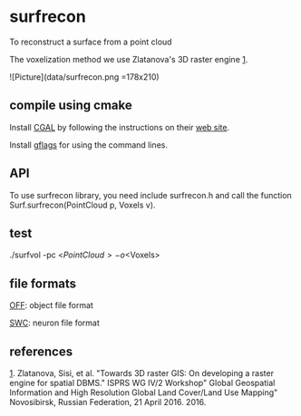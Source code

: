 # surfrecon

To reconstruct a surface from a point cloud

The voxelization method we use Zlatanova's 3D raster engine [1][].

![Picture](data/surfrecon.png =178x210)

## compile using cmake

Install [CGAL][] by following the instructions on their [web site][CGAL].

Install [gflags][] for using the command lines.

## API

To use surfrecon library, you need include surfrecon.h and call the function Surf.surfrecon(PointCloud p, Voxels v).

## test

./surfvol -pc <$PointCloud> -o <$Voxels>

## file formats

[OFF][]: object file format

[SWC][]: neuron file format

[CGAL]: http://www.cgal.org
[gflags]: https://github.com/gflags/gflags
[OFF]: http://www.geomview.org/docs/html/OFF.html#OFF
[SWC]: http://www.neuronland.org/NLMorphologyConverter/MorphologyFormats/SWC/Spec.html
[1]: http://www.sciencedirect.com/science/article/pii/S2215016116000029

## references

[1]. Zlatanova, Sisi, et al. "Towards 3D raster GIS: On developing a raster engine for spatial DBMS." ISPRS WG IV/2 Workshop" Global Geospatial Information and High Resolution Global Land Cover/Land Use Mapping" Novosibirsk, Russian Federation, 21 April 2016. 2016.
